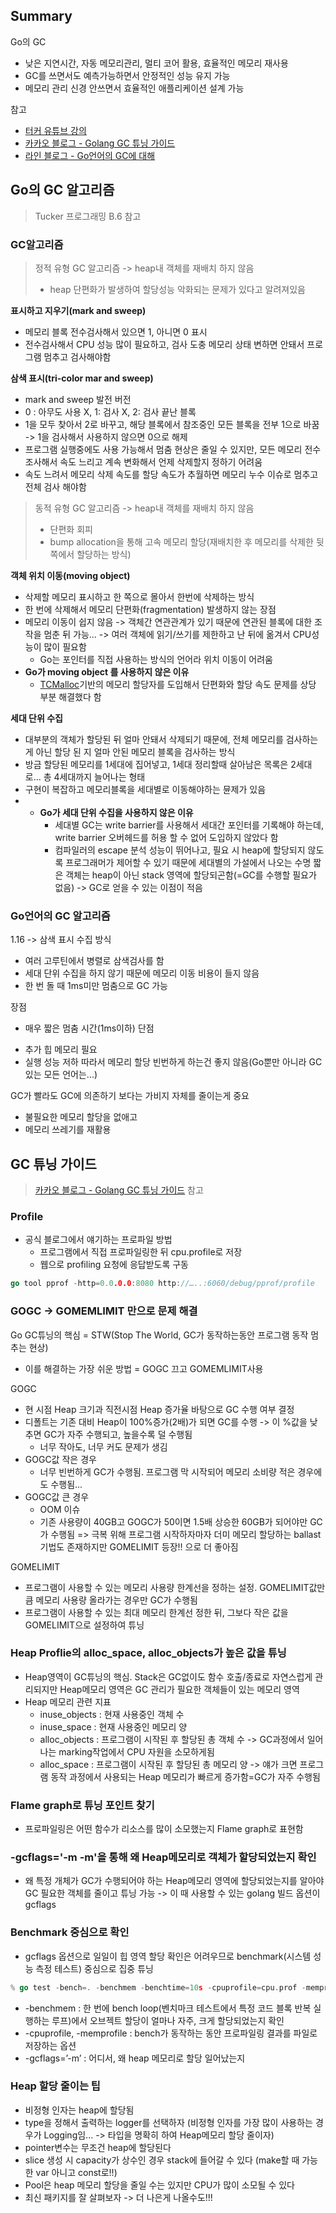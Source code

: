 ## Summary
Go의 GC
- 낮은 지연시간, 자동 메모리관리, 멀티 코어 활용, 효율적인 메모리 재사용
- GC를 쓰면서도 예측가능하면서 안정적인 성능 유지 가능
- 메모리 관리 신경 안쓰면서 효율적인 애플리케이션 설계 가능

참고
* [터커 유튜브 강의](https://www.youtube.com/watch?v=SH32PgYGYRY)
* [카카오 블로그 - Golang GC 튜닝 가이드](https://tech.kakao.com/posts/618)
* [라인 블로그 - Go언어의 GC에 대해](https://engineering.linecorp.com/ko/blog/go-gc)

## Go의 GC 알고리즘
> Tucker 프로그래밍 B.6 참고
### GC알고리즘
> 정적 유형 GC 알고리즘  -> heap내 객체를 재배치 하지 않음
> - heap 단편화가 발생하여 할당성능 악화되는 문제가 있다고 알려져있음

**표시하고 지우기(mark and sweep)**
- 메모리 블록 전수검사해서 있으면 1, 아니면 0 표시
- 전수검사해서 CPU 성능 많이 필요하고, 검사 도충 메모리 상태 변하면 안돼서 프로그램 멈추고 검사해야함

**삼색 표시(tri-color mar and sweep)**
- mark and sweep 발전 버전
- 0 : 아무도 사용 X, 1: 검사 X, 2: 검사 끝난 블록
- 1을 모두 찾아서 2로 바꾸고, 해당 블록에서 참조중인 모든 블록을 전부 1으로 바꿈 -> 1을 검사해서 사용하지 않으면 0으로 해제
- 프로그램 실행중에도 사용 가능해서 멈춤 현상은 줄일 수 있지만, 모든 메모리 전수조사해서 속도 느리고 계속 변화해서 언제 삭제할지 정하기 어려움
- 속도 느려서 메모리 삭제 속도를 할당 속도가 추월하면 메모리 누수 이슈로 멈추고 전체 검사 해야함

> 동적 유형 GC 알고리즘  -> heap내 객체를 재배치 하지 않음
> - 단편화 회피
> - bump allocation을 통해 고속 메모리 할당(재배치한 후 메모리를 삭제한 뒷쪽에서 할당하는 방식)

**객체 위치 이동(moving object)**
- 삭제할 메모리 표시하고 한 쪽으로 몰아서 한번에 삭제하는 방식
- 한 번에 삭제해서 메모리 단편화(fragmentation) 발생하지 않는 장점
- 메모리 이동이 쉽지 않음 -> 객체간 연관관계가 있기 때문에 연관된 블록에 대한 조작을 멈춘 뒤 가능... -> 여러 객체에 읽기/쓰기를 제한하고 난 뒤에 옮겨서 CPU성능이 많이 필요함
	- Go는 포인터를 직접 사용하는 방식의 언어라 위치 이동이 어려움
- **Go가 moving object 를 사용하지 않은 이유**
	- [TCMalloc](https://goog-perftools.sourceforge.net/doc/tcmalloc.html)기반의 메모리 할당자를 도입해서 단편화와 할당 속도 문제를 상당 부분 해결했다 함

**세대 단위 수집**
- 대부분의 객체가 할당된 뒤 얼마 안돼서 삭제되기 때문에, 전체 메모리를 검사하는게 아닌 할당 된 지 얼마 안된 메모리 블록을 검사하는 방식
- 방금 할당된 메모리를 1세대에 집어넣고, 1세대 정리할때 살아남은 목록은 2세대로... 총 4세대까지 늘어나는 형태
- 구현이 복잡하고 메모리블록을 세대별로 이동해야하는 뮨제가 있음
- - **Go가 세대 단위 수집을 사용하지 않은 이유**
	- 세대별 GC는 write barrier를 사용해서 세대간 포인터를 기록해야 하는데, write barrier 오버헤드를 허용 할 수 없어 도입하지 않았다 함
	- 컴파일러의 escape 분석 성능이 뛰어나고, 필요 시 heap에 할당되지 않도록 프로그래머가 제어할 수 있기 때문에 세대별의 가설에서 나오는 수명 짧은 객체는 heap이 아닌 stack 영역에 할당되곤함(=GC를 수행할 필요가 없음) -> GC로 얻을 수 있는 이점이 적음

### Go언어의 GC 알고리즘
1.16 -> 삼색 표시 수집 방식
* 여러 고루틴에서 병렬로 삼색검사를 함
* 세대 단위 수집을 하지 않기 때문에 메모리 이동 비용이 들지 않음
* 한 번 돌 때 1ms미만 멈춤으로 GC 가능

장점
* 매우 짧은 멈춤 시간(1ms이하)
단점
- 추가 힙 메모리 필요
- 실행 성능 저하
따라서 메모리 할당 빈번하게 하는건 좋지 않음(Go뿐만 아니라 GC있는 모든 언어는...)

GC가 빨라도 GC에 의존하기 보다는 가비지 자체를 줄이는게 중요
- 불필요한 메모리 할당을 없애고
- 메모리 쓰레기를 재활용


## GC 튜닝 가이드
> [카카오 블로그 - Golang GC 튜닝 가이드](https://tech.kakao.com/posts/618) 참고

### Profile
- 공식 블로그에서 얘기하는 프로파일 방법
	- 프로그램에서 직접 프로파일링한 뒤 cpu.profile로 저장
	- 웹으로 profiling 요청에 응답받도록 구동

```go
go tool pprof -http=0.0.0.0:8080 http://…..:6060/debug/pprof/profile
```


### GOGC -> GOMEMLIMIT 만으로 문제 해결
Go GC튜닝의 핵심 = STW(Stop The World, GC가 동작하는동안 프로그램 동작 멈추는 현상)
- 이를 해결하는 가장 쉬운 방법 = GOGC 끄고 GOMEMLIMIT사용

GOGC
- 현 시점 Heap 크기과 직전시점 Heap 증가율 바탕으로 GC 수행 여부 결정
- 디폴트는 기존 대비 Heap이 100%증가(2배)가 되면 GC를 수행 -> 이 %값을 낮추면 GC가 자주 수행되고, 높을수록 덜 수행됨
	- 너무 작아도, 너무 커도 문제가 생김
- GOGC값 작은 경우
	- 너무 빈번하게 GC가 수행됨. 프로그램 막 시작되어 메모리 소비량 적은 경우에도 수행됨...
- GOGC값 큰 경우
	- OOM 이슈
	- 기존 사용량이 40GB고 GOGC가 50이면 1.5배 상승한 60GB가 되어야만 GC가 수행됨
=> 극복 위해 프로그램 시작하자마자 더미 메모리 할당하는 ballast 기법도 존재하지만 GOMELIMIT 등장!! 으로 더 좋아짐

GOMELIMIT
- 프로그램이 사용할 수 있는 메모리 사용량 한계선을 정하는 설정. GOMELIMIT값만큼 메모리 사용량 올라가는 경우만 GC가 수행됨
- 프로그램이 사용할 수 있는 최대 메모리 한계선 정한 뒤, 그보다 작은 값을 GOMELIMIT으로 설정하여 튜닝

### Heap Proflie의 alloc_space, alloc_objects가 높은 값을 튜닝
- Heap영역이 GC튜닝의 핵심. Stack은 GC없이도 함수 호출/종료로 자연스럽게 관리되지만 Heap메모리 영역은 GC 관리가 필요한 객체들이 있는 메모리 영역
- Heap 메모리 관련 지표
	- inuse_objects : 현재 사용중인 객체 수
	- inuse_space : 현재 사용중인 메모리 양
	- alloc_objects : 프로그램이 시작된 후 할당된 총 객체 수  -> GC과정에서 일어나는 marking작업에서 CPU 자원을 소모하게됨
	- alloc_space : 프로그램이 시작된 후 할당된 총 메모리 양 -> 얘가 크면 프로그램 동작 과정에서 사용되는 Heap 메모리가 빠르게 증가함=GC가 자주 수행됨

### Flame graph로 튜닝 포인트 찾기
- 프로파일링은 어떤 함수가 리소스를 많이 소모했는지 Flame graph로 표현함

### -gcflags='-m -m'을 통해 왜 Heap메모리로 객체가 할당되었는지 확인
- 왜 특정 개체가 GC가 수행되어야 하는 Heap메모리 영역에 할당되었는지를 알아야 GC 필요한 객체를 줄이고 튜닝 가능 -> 이 때 사용할 수 있는 golang 빌드 옵션이 gcflags

### Benchmark 중심으로 확인
- gcflags 옵션으로 일일이 힙 영역 할당 확인은 어려우므로 benchmark(시스템 성능 측정 테스트) 중심으로 집중 튜닝

```go
% go test -bench=. -benchmem -benchtime=10s -cpuprofile=cpu.prof -memprofile=mem.prof -gcflags='-m'
```

- -benchmem : 한 번에 bench loop(벤치마크 테스트에서 특정 코드 블록 반복 실행하는 루프)에서 오브젝트 할당이 얼마나 자주, 크게 할당되었는지 확인
- -cpuprofile, -memprofile : bench가 동작하는 동안 프로파일링 결과를 파일로 저장하는 옵션
- -gcflags=’-m’ : 어디서, 왜 heap 메모리로 할당 일어났는지

### Heap 할당 줄이는 팁
- 비정형 인자는 heap에 할당됨
- type을 정해서 출력하는 logger를 선택하자 (비정형 인자를 가장 많이 사용하는 경우가 Logging임... -> 타입을 명확히 하여 Heap메모리 할당 줄이자)
- pointer변수는 무조건 heap에 할당된다
- slice 생성 시 capacity가 상수인 경우 stack에 들어갈 수 있다 (make할 때 가능한 var 아니고 const로!!)
- Pool은 heap 메모리 할당을 줄일 수는 있지만 CPU가 많이 소모될 수 있다
- 최신 패키지를 잘 살펴보자 -> 더 나은게 나올수도!!!



